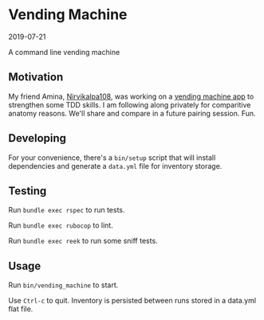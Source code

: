# Vending Machine

2019-07-21

A command line vending machine

## Motivation

My friend Amina, [Nirvikalpa108](https://github.com/Nirvikalpa108), was working on a [vending machine app](https://github.com/Nirvikalpa108/vending-machine) to strengthen some TDD skills. I am following along privately for comparitive anatomy reasons. We'll share and compare in a future pairing session. Fun.

## Developing

For your convenience, there's a `bin/setup` script that will install dependencies and generate a `data.yml` file for inventory storage.

## Testing

Run `bundle exec rspec` to run tests.

Run `bundle exec rubocop` to lint.

Run `bundle exec reek` to run some sniff tests.

## Usage

Run `bin/vending_machine` to start.

Use `Ctrl-c` to quit. Inventory is persisted between runs stored in a data.yml flat file.
